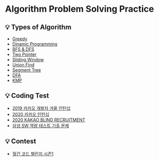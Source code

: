 # Algorithm Problem Solving Practice

## 💡 Types of Algorithm  
- <a href="https://github.com/ohohoi/algorithm-study/tree/master/Greedy%20Algorithm">
    Greedy
  </a>
  
- <a href="https://github.com/ohohoi/algorithm-study/tree/master/Dinamic%20Programming">
    Dinamic Programming 
  </a>
  
- <a href="https://github.com/ohohoi/algorithm-study/tree/master/BFS%2C%20DFS">
    BFS & DFS
  </a>

- <a href="">
    Two Pointer
  </a>
    
- <a href="">
    Sliding Window
  </a>

- <a href="">
    Union Find
  </a>
  
- <a href="">
    Segment Tree
  </a>   
  
- <a href="https://github.com/ohohoi/algorithm-study/tree/master/DFA(Deterministic%20finite%20automaton)">
    DFA
  </a>
  
- <a href="">
    KMP
  </a>
  
  
## 💡 Coding Test
- <a href="https://github.com/ohohoi/algorithm-study/tree/master/2019%20%EC%B9%B4%EC%B9%B4%EC%98%A4%20%EA%B0%9C%EB%B0%9C%EC%9E%90%20%EA%B2%A8%EC%9A%B8%20%EC%9D%B8%ED%84%B4%EC%8B%AD">
    2019 카카오 개발자 겨울 인턴십
  </a>
  
- <a href="https://github.com/ohohoi/algorithm-study/tree/master/2020%20%EC%B9%B4%EC%B9%B4%EC%98%A4%20%EC%9D%B8%ED%84%B4%EC%8B%AD">
    2020 카카오 인턴십
  </a>
  
- <a href="https://github.com/ohohoi/algorithm-study/tree/master/2020%20KAKAO%20BLIND%20RECRUITMENT">
    2020 KAKAO BLIND RECRUITMENT
  </a>
  
- <a href="https://github.com/ohohoi/algorithm-study/tree/master/%EC%82%BC%EC%84%B1%20SW%20%EC%97%AD%EB%9F%89%20%ED%85%8C%EC%8A%A4%ED%8A%B8%20%EA%B8%B0%EC%B6%9C%20%EB%AC%B8%EC%A0%9C">
    삼성 SW 역량 테스트 기출 문제
  </a>
  
  
## 💡 Contest
- <a href="https://github.com/ohohoi/algorithm-study/tree/master/%EC%9B%94%EA%B0%84%20%EC%BD%94%EB%93%9C%20%EC%B1%8C%EB%A6%B0%EC%A7%80%20%EC%8B%9C%EC%A6%8C1">
    월간 코드 챌린지 시즌1
  </a>
